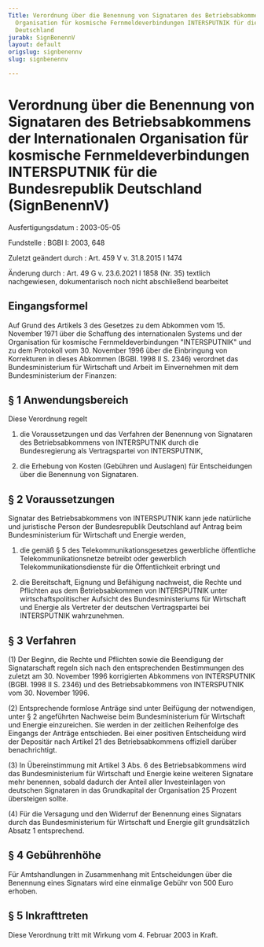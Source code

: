 ```yaml
---
Title: Verordnung über die Benennung von Signataren des Betriebsabkommens der Internationalen
  Organisation für kosmische Fernmeldeverbindungen INTERSPUTNIK für die Bundesrepublik
  Deutschland
jurabk: SignBenennV
layout: default
origslug: signbenennv
slug: signbenennv

---
```


# Verordnung über die Benennung von Signataren des Betriebsabkommens der Internationalen Organisation für kosmische Fernmeldeverbindungen INTERSPUTNIK für die Bundesrepublik Deutschland (SignBenennV)

Ausfertigungsdatum
:   2003-05-05

Fundstelle
:   BGBl I: 2003, 648

Zuletzt geändert durch
:   Art. 459 V v. 31.8.2015 I 1474

Änderung durch
:   Art. 49 G v. 23.6.2021 I 1858 (Nr. 35) textlich nachgewiesen, dokumentarisch noch nicht abschließend bearbeitet


## Eingangsformel

Auf Grund des Artikels 3 des Gesetzes zu dem Abkommen vom 15. November
1971 über die Schaffung des internationalen Systems und der
Organisation für kosmische Fernmeldeverbindungen "INTERSPUTNIK" und zu
dem Protokoll vom 30. November 1996 über die Einbringung von
Korrekturen in dieses Abkommen (BGBl. 1998 II S. 2346) verordnet das
Bundesministerium für Wirtschaft und Arbeit im Einvernehmen mit dem
Bundesministerium der Finanzen:


## § 1 Anwendungsbereich

Diese Verordnung regelt

1.  die Voraussetzungen und das Verfahren der Benennung von Signataren des
    Betriebsabkommens von INTERSPUTNIK durch die Bundesregierung als
    Vertragspartei von INTERSPUTNIK,


2.  die Erhebung von Kosten (Gebühren und Auslagen) für Entscheidungen
    über die Benennung von Signataren.





## § 2 Voraussetzungen

Signatar des Betriebsabkommens von INTERSPUTNIK kann jede natürliche
und juristische Person der Bundesrepublik Deutschland auf Antrag beim
Bundesministerium für Wirtschaft und Energie werden,

1.  die gemäß § 5 des Telekommunikationsgesetzes gewerbliche öffentliche
    Telekommunikationsnetze betreibt oder gewerblich
    Telekommunikationsdienste für die Öffentlichkeit erbringt und


2.  die Bereitschaft, Eignung und Befähigung nachweist, die Rechte und
    Pflichten aus dem Betriebsabkommen von INTERSPUTNIK unter
    wirtschaftspolitischer Aufsicht des Bundesministeriums für Wirtschaft
    und Energie als Vertreter der deutschen Vertragspartei bei
    INTERSPUTNIK wahrzunehmen.





## § 3 Verfahren

(1) Der Beginn, die Rechte und Pflichten sowie die Beendigung der
Signatarschaft regeln sich nach den entsprechenden Bestimmungen des
zuletzt am 30. November 1996 korrigierten Abkommens von INTERSPUTNIK
(BGBl. 1998 II S. 2346) und des Betriebsabkommens von INTERSPUTNIK vom
30\. November 1996.

(2) Entsprechende formlose Anträge sind unter Beifügung der
notwendigen, unter § 2 angeführten Nachweise beim Bundesministerium
für Wirtschaft und Energie einzureichen. Sie werden in der zeitlichen
Reihenfolge des Eingangs der Anträge entschieden. Bei einer positiven
Entscheidung wird der Depositär nach Artikel 21 des Betriebsabkommens
offiziell darüber benachrichtigt.

(3) In Übereinstimmung mit Artikel 3 Abs. 6 des Betriebsabkommens wird
das Bundesministerium für Wirtschaft und Energie keine weiteren
Signatare mehr benennen, sobald dadurch der Anteil aller
Investeinlagen von deutschen Signataren in das Grundkapital der
Organisation 25 Prozent übersteigen sollte.

(4) Für die Versagung und den Widerruf der Benennung eines Signatars
durch das Bundesministerium für Wirtschaft und Energie gilt
grundsätzlich Absatz 1 entsprechend.


## § 4 Gebührenhöhe

Für Amtshandlungen in Zusammenhang mit Entscheidungen über die
Benennung eines Signatars wird eine einmalige Gebühr von 500 Euro
erhoben.


## § 5 Inkrafttreten

Diese Verordnung tritt mit Wirkung vom 4. Februar 2003 in Kraft.

